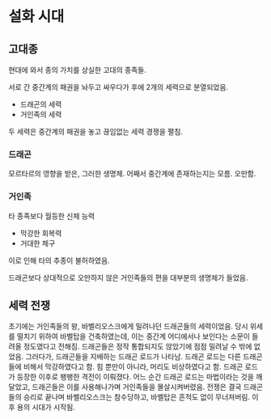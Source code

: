 # 설화 시대

## 고대종

현대에 와서 종의 가치를 상실한 고대의 종족들.

서로 간 중간계의 패권을 놔두고 싸우다가 후에 2개의 세력으로 분열되었음.

- 드래곤의 세력
- 거인족의 세력

두 세력은 중간계의 패권을 놓고 끊임없는 세력 경쟁을 펼침.

### 드래곤

모르타르의 영향을 받은, 그러한 생명체.
어째서 중간계에 존재하는지는 모름.
오만함.

### 거인족

타 종족보다 월등한 신체 능력

- 막강한 회복력
- 거대한 체구

이로 인해 타의 추종이 불허하였음.

드래곤보다 상대적으로 오만하지 않은 거인족들의 편을 대부분의 생명체가 들었음.

## 세력 전쟁

초기에는 거인족들의 왕, 바벨리오스크에게 밀려나던 드래곤들의 세력이었음.
당시 위세를 떨치기 위하여 바벨탑을 건축하였는데, 이는 중간계 어디에서나 보인다는 소문이 들려올 정도였다고 전해짐.
드래곤들은 정작 통합되지도 않았기에 점점 밀려날 수 밖에 없었음.
그러다가, 드래곤들을 지배하는 드래곤 로드가 나타남.
드래곤 로드는 다른 드래곤들에 비해서 막강하였다고 함.
힘 뿐만이 아니라, 머리도 비상하였다고 함.
드래곤 로드가 등장한 이후로 팽팽한 격전이 이뤄졌다.
어느 순간 드래곤 로드는 마법이라는 것을 깨달았고, 드래곤들은 이를 사용해나가며 거인족들을 몰살시켜버렸음.
전쟁은 결국 드래곤들의 승리로 끝나며 바벨리오스크는 참수당하고, 바벨탑은 흔적도 없이 무너져버림.
이후 용의 시대가 시작됨.
